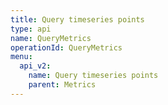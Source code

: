 ```yaml
---
title: Query timeseries points
type: api
name: QueryMetrics
operationId: QueryMetrics
menu:
  api_v2:
    name: Query timeseries points
    parent: Metrics
---
```


